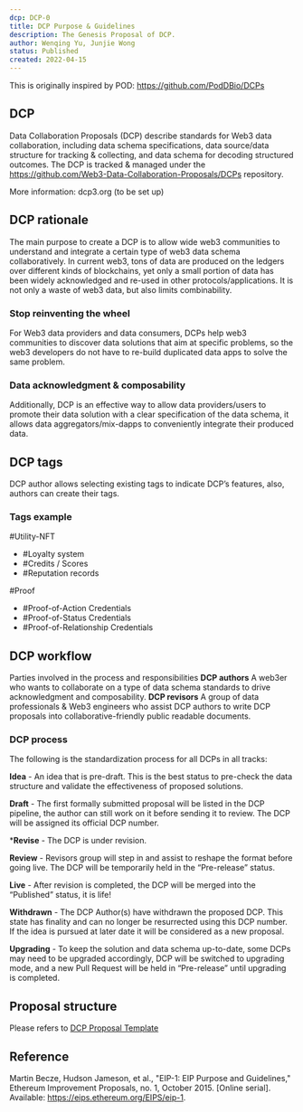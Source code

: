 ```yaml
---
dcp: DCP-0
title: DCP Purpose & Guidelines
description: The Genesis Proposal of DCP.
author: Wenqing Yu, Junjie Wong
status: Published
created: 2022-04-15
---
```



This is originally inspired by POD: https://github.com/PodDBio/DCPs

## DCP
Data Collaboration Proposals (DCP) describe standards for Web3 data collaboration, including data schema specifications, data source/data structure for tracking & collecting, and data schema for decoding structured outcomes. The DCP is tracked & managed under the https://github.com/Web3-Data-Collaboration-Proposals/DCPs repository.

More information: dcp3.org (to be set up)

## DCP rationale
The main purpose to create a DCP is to allow wide web3 communities to understand and integrate a certain type of web3 data schema collaboratively. In current web3, tons of data are produced on the ledgers over different kinds of blockchains, yet only a small portion of data has been widely acknowledged and re-used in other protocols/applications. It is not only a waste of web3 data, but also limits combinability. 

### Stop reinventing the wheel
For Web3 data providers and data consumers, DCPs help web3 communities to discover data solutions that aim at specific problems, so the web3 developers do not have to re-build duplicated data apps to solve the same problem. 

### Data acknowledgment & composability
Additionally, DCP is an effective way to allow data providers/users to promote their data solution with a clear specification of the data schema, it allows data aggregators/mix-dapps to conveniently integrate their produced data.


## DCP tags
DCP author allows selecting existing tags to indicate DCP’s features, also, authors can create their tags.

### Tags example
#Utility-NFT
- #Loyalty system
- #Credits / Scores
- #Reputation records

#Proof
- #Proof-of-Action Credentials
- #Proof-of-Status Credentials
- #Proof-of-Relationship Credentials


## DCP workflow

Parties involved in the process and responsibilities
**DCP authors**
 A web3er who wants to collaborate on a type of data schema standards to drive acknowledgment and composability.
**DCP revisors**
A group of data professionals & Web3 engineers who assist DCP authors to write DCP proposals into collaborative-friendly public readable documents.

### DCP process 
The following is the standardization process for all DCPs in all tracks:

**Idea** - An idea that is pre-draft. This is the best status to pre-check the data structure and validate the effectiveness of proposed solutions.

**Draft** - The first formally submitted proposal will be listed in the DCP pipeline, the author can still work on it before sending it to review. The DCP will be assigned its official DCP number.

***Revise** - The DCP is under revision.

**Review** - Revisors group will step in and assist to reshape the format before going live. The DCP will be temporarily held in the “Pre-release” status.

**Live** - After revision is completed, the DCP will be merged into the “Published” status, it is life!

**Withdrawn** - The DCP Author(s) have withdrawn the proposed DCP. This state has finality and can no longer be resurrected using this DCP number. If the idea is pursued at later date it will be considered as a new proposal.

**Upgrading** - To keep the solution and data schema up-to-date, some DCPs may need to be upgraded accordingly, DCP will be switched to upgrading mode, and a new Pull Request will be held in “Pre-release” until upgrading is completed.


## Proposal structure
Please refers to [DCP Proposal Template](/DCP-Template.md)


## Reference
Martin Becze, Hudson Jameson, et al., "EIP-1: EIP Purpose and Guidelines," Ethereum Improvement Proposals, no. 1, October 2015. [Online serial]. Available: https://eips.ethereum.org/EIPS/eip-1.

